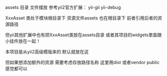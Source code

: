 assets 目录 文件摆放 参考yii2官方扩展： yii-gii yii-debug

XxxAsset 类处于模块根目录下 
资源文件assets 也在根目录下
前者引用后者的资源路径

但yii其他扩展中也有把XxxAsset类放在assets目录 或者其项目的widgets里面跟小挂件放在一起！

本项目是从yii2高级模版来的 默认就放在这 

但如果想添加额外的资源 需要考虑存放路径名称 这里用dist 或者vendor public 感觉都可以